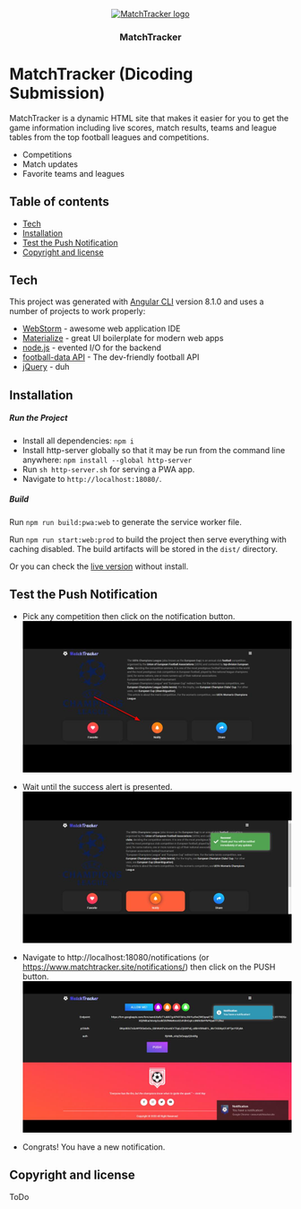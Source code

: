 <p align="center">
  <a href="https://www.matchtracker.site/">
    <img src="https://www.matchtracker.site/assets/icons/icon-192x192.png" alt="MatchTracker logo" width="200" height="200">
  </a>
</p>

<h3 align="center">MatchTracker</h3>

# MatchTracker (Dicoding Submission)

MatchTracker is a dynamic HTML site that makes it easier for you to get the game information including live scores, match results, teams and league tables from the top football leagues and competitions.

  - Competitions
  - Match updates
  - Favorite teams and leagues

## Table of contents

- [Tech](#tech)
- [Installation](#installation)
- [Test the Push Notification](#test-the-push-notification)
- [Copyright and license](#copyright-and-license)

## Tech

This project was generated with [Angular CLI](https://github.com/angular/angular-cli) version 8.1.0 and uses a number of projects to work properly:
* [WebStorm] - awesome web application IDE
* [Materialize] - great UI boilerplate for modern web apps
* [node.js] - evented I/O for the backend
* [football-data API] - The dev-friendly football API
* [jQuery] - duh

## Installation

##### Run the Project
- Install all dependencies:
`npm i`
- Install http-server globally so that it may be run from the command line anywhere:
`npm install --global http-server`
- Run `sh http-server.sh` for serving a PWA app.
- Navigate to `http://localhost:18080/`.

##### Build
Run `npm run build:pwa:web` to generate the service worker file.

Run `npm run start:web:prod` to build the project then serve everything with caching disabled. The build artifacts will be stored in the `dist/` directory.

Or you can check the [live version] without install.

## Test the Push Notification
- Pick any competition then click on the notification button.
![image1](src/assets/images/image1.jpg)

- Wait until the success alert is presented.
![image2](src/assets/images/image2.jpg)

- Navigate to http://localhost:18080/notifications (or https://www.matchtracker.site/notifications/) then click on the PUSH button.
![image3](src/assets/images/image3.jpg)

- Congrats! You have a new notification.

## Copyright and license
ToDo

   [WebStorm]: <https://jetbrains.com>
   [Materialize]: <https://materializecss.com>
   [live version]: <https://www.matchtracker.site>
   [football-data API]: <https://www.football-data.org/>
   [markdown-it]: <https://github.com/markdown-it/markdown-it>
   [node.js]: <http://nodejs.org>
   [Twitter Bootstrap]: <http://twitter.github.com/bootstrap/>
   [jQuery]: <http://jquery.com>
